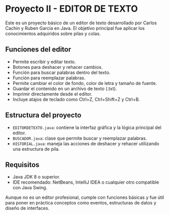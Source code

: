 # Proyecto II - EDITOR DE TEXTO

Este es un proyecto básico de un editor de texto desarrollado por Carlos Cachin y Ruben García en Java. 
El objetivo principal fue aplicar los conocimientos adquiridos sobre pilas y colas.

## Funciones del editor

- Permite escribir y editar texto.
- Botones para deshacer y rehacer cambios.
- Función para buscar palabras dentro del texto.
- Función para reemplazar palabras.
- Permite cambiar el color de fondo, color de letra y tamaño de fuente.
- Guardar el contenido en un archivo de texto (.txt).
- Imprimir directamente desde el editor.
- Incluye atajos de teclado como Ctrl+Z, Ctrl+Shift+Z y Ctrl+B.

## Estructura del proyecto

- `EDITORDETEXTO.java`: contiene la interfaz gráfica y la lógica principal del editor.
- `BUSCADOR.java`: clase que permite buscar y reemplazar palabras.
- `HISTORIAL.java`: maneja las acciones de deshacer y rehacer utilizando una estructura de pila.

## Requisitos

- Java JDK 8 o superior.
- IDE recomendado: NetBeans, IntelliJ IDEA o cualquier otro compatible con Java Swing.

Aunque no es un editor profesional, cumple con funciones básicas y fue útil para poner en práctica conceptos como eventos, estructuras de datos y diseño de interfaces.

